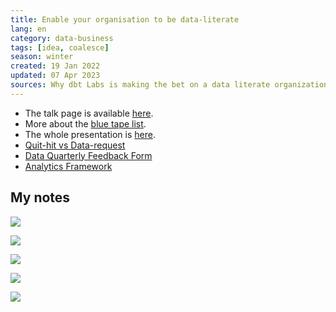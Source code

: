 ```yaml
---
title: Enable your organisation to be data-literate
lang: en
category: data-business
tags: [idea, coalesce]
season: winter
created: 19 Jan 2022
updated: 07 Apr 2023
sources: Why dbt Labs is making the bet on a data literate organization, https://youtu.be/7OYGWM3Bwhw
---
```


- The talk page is available [here](https://www.getdbt.com/coalesce-2021/scaling-knowledge-scaling-bodies-why-dbt-labs-is-making-the-bet-on-a-data-literate-organization/).
- More about the [blue tape list](https://randsinrepose.com/archives/the-blue-tape-list/).
- The whole presentation is [here](https://docs.google.com/presentation/d/12Mmc9h1Ohec2W1hKQtj4P58UE6PVpQ8UfoE6L9P9h8U/edit#slide=id.g106347f4aca_0_0).
- [Quit-hit vs Data-request](https://slack-files.com/T0VLPD22H-F02QYH6S2JE-b886bf4d75)
- [Data Quarterly Feedback Form](https://slack-files.com/T0VLPD22H-F02RN95BAF2-23814d64d3)
- [Analytics Framework](https://getdbt.slack.com/archives/C02CRKP6Q9F/p1638808024203900)

## My notes
![](__files/dbt-data-team-1.png)

![](__files/dbt-data-team-2.png)

![](__files/dbt-data-team-3.png)

![](__files/dbt-data-team-4.png)

![](__files/dbt-data-team-5.png)